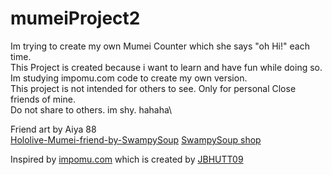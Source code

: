 # mumeiProject2

Im trying to create my own Mumei Counter which she says "oh Hi!" each time.\
This Project is created because i want to learn and have fun while doing so.\
Im studying impomu.com code to create my own version.\
This project is not intended for others to see. Only for personal Close friends of mine.\
Do not share to others. im shy. hahaha\

Friend art by Aiya 88\
[Hololive-Mumei-friend-by-SwampySoup](https://www.redbubble.com/i/photographic-print/Hololive-Mumei-friend-by-SwampySoup/87223807.6Q0TX)
[SwampySoup shop](https://www.redbubble.com/people/SwampySoup/shop)



Inspired by [impomu.com](https://impomu.com/) which is created by [JBHUTT09](https://twitter.com/JBHUTT09)
